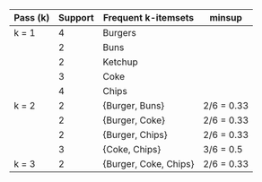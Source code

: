 | Pass (k) | Support | Frequent k-itemsets   | minsup     |
| -------- | ------- | --------------------- | ---------- |
| k = 1    | 4       | Burgers               |            |
|          | 2       | Buns                  |            |
|          | 2       | Ketchup               |            |
|          | 3       | Coke                  |            |
|          | 4       | Chips                 |            |
| k = 2    | 2       | {Burger, Buns}        | 2/6 = 0.33 |
|          | 2       | {Burger, Coke}        | 2/6 = 0.33 |
|          | 2       | {Burger, Chips}       | 2/6 = 0.33 |
|          | 3       | {Coke, Chips}         | 3/6 = 0.5  |
| k = 3    | 2       | {Burger, Coke, Chips} | 2/6 = 0.33 |
